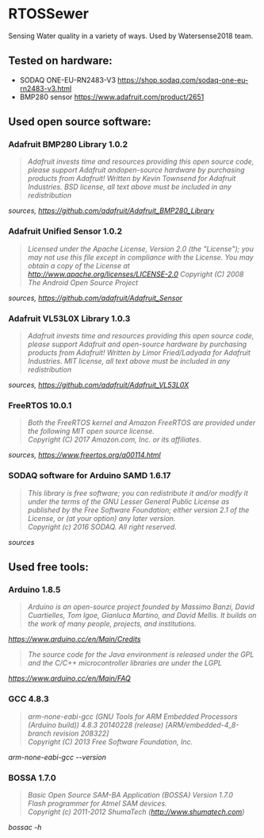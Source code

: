 # RTOSSewer

Sensing Water quality in a variety of ways. Used by Watersense2018 team.


## Tested on hardware:

- SODAQ ONE-EU-RN2483-V3 https://shop.sodaq.com/sodaq-one-eu-rn2483-v3.html
- BMP280 sensor https://www.adafruit.com/product/2651


## Used open source software:

### Adafruit BMP280 Library 1.0.2

> *Adafruit invests time and resources providing this open source code, please support Adafruit andopen-source hardware by purchasing products from Adafruit!*
> *Written by Kevin Townsend for Adafruit Industries. BSD license, all text above must be included in any redistribution*

*sources, https://github.com/adafruit/Adafruit_BMP280_Library*


### Adafruit Unified Sensor 1.0.2

> *Licensed under the Apache License, Version 2.0 (the "License"); you may not use this file except in compliance with the License. You may obtain a copy of the License at http://www.apache.org/licenses/LICENSE-2.0*
> *Copyright (C) 2008 The Android Open Source Project*

*sources, https://github.com/adafruit/Adafruit_Sensor*


### Adafruit VL53L0X Library 1.0.3

> *Adafruit invests time and resources providing this open source code, please support Adafruit and open-source hardware by purchasing products from Adafruit!*
> *Written by Limor Fried/Ladyada for Adafruit Industries. MIT license, all text above must be included in any redistribution*

*sources, https://github.com/adafruit/Adafruit_VL53L0X*


### FreeRTOS 10.0.1

> *Both the FreeRTOS kernel and Amazon FreeRTOS are provided under the following MIT open source license.*  
> *Copyright (C) 2017 Amazon.com, Inc. or its affiliates.*

*sources, https://www.freertos.org/a00114.html*  


### SODAQ software for Arduino SAMD 1.6.17

> *This library is free software; you can redistribute it and/or modify it under the terms of the GNU Lesser General Public License as published by the Free Software Foundation; either version 2.1 of the License, or (at your option) any later version.*  
> *Copyright (c) 2016 SODAQ. All right reserved.*

*sources*


## Used free tools:

### Arduino 1.8.5

> *Arduino is an open-source project founded by Massimo Banzi, David Cuartielles, Tom Igoe, Gianluca Martino, and David Mellis. It builds on the work of many people, projects, and institutions.*

*https://www.arduino.cc/en/Main/Credits*

> *The source code for the Java environment is released under the GPL and the C/C++ microcontroller libraries are under the LGPL*

*https://www.arduino.cc/en/Main/FAQ*


### GCC 4.8.3

> *arm-none-eabi-gcc (GNU Tools for ARM Embedded Processors (Arduino build)) 4.8.3 20140228 (release) [ARM/embedded-4_8-branch revision 208322]*  
> *Copyright (C) 2013 Free Software Foundation, Inc.*

*arm-none-eabi-gcc --version*


### BOSSA 1.7.0

> *Basic Open Source SAM-BA Application (BOSSA) Version 1.7.0*  
> *Flash programmer for Atmel SAM devices.*  
> *Copyright (c) 2011-2012 ShumaTech (http://www.shumatech.com)*

*bossac -h*
